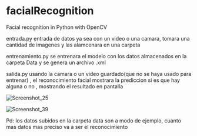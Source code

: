 # facialRecognition
Facial recognition in Python with OpenCV

entrada.py
entrada de datos ya sea con un video o una camara, tomara una cantidad de imagenes y las alamcenara en una carpeta

entrenamiento.py
se entrenara el modelo con los datos almacenados en la carpeta Data y se genera un archivo .xml 


salida.py
usando la camara o un video guardado(que no se haya usado para entrenar) , el reconocimiento facial mostrara la prediccion si es que hay alguna o no , mostrando el resultado en pantalla

![Screenshot_25](https://github.com/GustavQ09/facialRecognition/assets/100110402/f09d7550-420f-4adb-95db-45e954ab0000)


![Screenshot_39](https://github.com/GustavQ09/facialRecognition/assets/100110402/6d0b6bb9-d576-4160-a243-28e8155bfb6c)


Pd: los datos subidos en la carpeta data son a modo de ejemplo, cuanto mas datos mas preciso va a ser el reconocimiento
